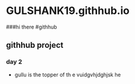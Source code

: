 # GULSHANK19.githhub.io
###hi there
#githhub
## githhub project
### day 2
* gullu is the topper of th e vuidgvhjdghjsk he 
